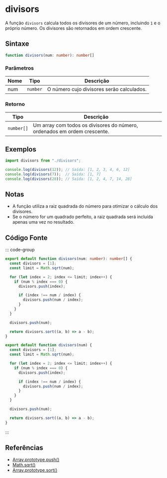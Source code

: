 # divisors

A função `divisors` calcula todos os divisores de um número, incluindo `1` e o próprio número. Os divisores são retornados em ordem crescente.

## Sintaxe

```typescript
function divisors(num: number): number[]
```

### Parâmetros

| Nome | Tipo     | Descrição                           |
|------|----------|-------------------------------------|
| num  | `number` | O número cujo divisores serão calculados. |

### Retorno

| Tipo       | Descrição                                               |
|------------|---------------------------------------------------------|
| `number[]` | Um array com todos os divisores do número, ordenados em ordem crescente. |

## Exemplos

```typescript
import divisors from "./divisors";

console.log(divisors(12)); // Saída: [1, 2, 3, 4, 6, 12]
console.log(divisors(7));  // Saída: [1, 7]
console.log(divisors(28)); // Saída: [1, 2, 4, 7, 14, 28]
```

## Notas

- A função utiliza a raiz quadrada do número para otimizar o cálculo dos divisores.
- Se o número for um quadrado perfeito, a raiz quadrada será incluída apenas uma vez no resultado.

## Código Fonte

::: code-group
```typescript
export default function divisors(num: number): number[] {
  const divisors = [1];
  const limit = Math.sqrt(num);

  for (let index = 2; index <= limit; index++) {
    if (num % index === 0) {
      divisors.push(index);

      if (index !== num / index) {
        divisors.push(num / index);
      }
    }
  }

  divisors.push(num);

  return divisors.sort((a, b) => a - b);
}
```

```javascript
export default function divisors(num) {
  const divisors = [1];
  const limit = Math.sqrt(num);

  for (let index = 2; index <= limit; index++) {
    if (num % index === 0) {
      divisors.push(index);

      if (index !== num / index) {
        divisors.push(num / index);
      }
    }
  }

  divisors.push(num);

  return divisors.sort((a, b) => a - b);
}
```
::: 

## Referências

- [Array.prototype.push()](https://developer.mozilla.org/pt-BR/docs/Web/JavaScript/Reference/Global_Objects/Array/push)  
- [Math.sqrt()](https://developer.mozilla.org/pt-BR/docs/Web/JavaScript/Reference/Global_Objects/Math/sqrt)  
- [Array.prototype.sort()](https://developer.mozilla.org/pt-BR/docs/Web/JavaScript/Reference/Global_Objects/Array/sort)